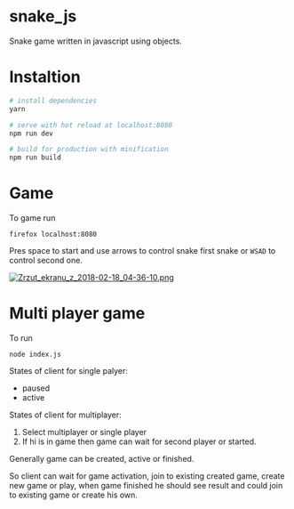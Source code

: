 # snake_js
Snake game written in javascript using objects. 


# Instaltion

``` bash
# install dependencies
yarn

# serve with hot reload at localhost:8080
npm run dev

# build for production with minification
npm run build
```

# Game

To game run

    firefox localhost:8080
    
Pres space to start and use arrows to control snake first snake or `WSAD` to control second one. 

[![Zrzut_ekranu_z_2018-02-18_04-36-10.png](https://i.imgur.com/fnkcp2e.png)](https://i.imgur.com/fnkcp2e.png)

# Multi player game

To run

    node index.js   

States of client for single palyer:

- paused
- active

States of client for multiplayer:

1) Select multiplayer or single player
2) If hi is in game then game can wait for second player or started.

Generally game can be created, active or finished.

So client can wait for game activation, join to existing created game, create new game or play,
when game finished he should see result and could join to existing game or create his own.






